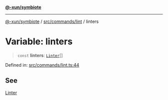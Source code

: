 [**@-xun/symbiote**](../../../../README.md)

***

[@-xun/symbiote](../../../../README.md) / [src/commands/lint](../README.md) / linters

# Variable: linters

> `const` **linters**: [`Linter`](../enumerations/Linter.md)[]

Defined in: [src/commands/lint.ts:44](https://github.com/Xunnamius/symbiote/blob/2376b219bdb1558890876bfc92d0b193f658dcce/src/commands/lint.ts#L44)

## See

[Linter](../enumerations/Linter.md)
